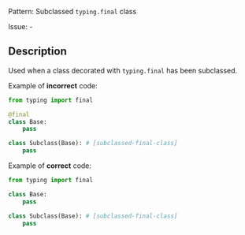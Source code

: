 Pattern: Subclassed `typing.final` class

Issue: -

## Description

Used when a class decorated with `typing.final` has been subclassed.


Example of **incorrect** code:

```python
from typing import final

@final
class Base:
    pass

class Subclass(Base): # [subclassed-final-class]
    pass
```

Example of **correct** code:

```python
from typing import final

class Base:
    pass

class Subclass(Base): # [subclassed-final-class]
    pass
```
